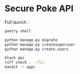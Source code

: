 
# Secure Poke API


Full launch :

```bash
poetry shell

python manage.py migrate
python manage.py createsuperuser
python manage.py create_users
```

```bash
black api
ruff check . --fix
bandit -r app/
```